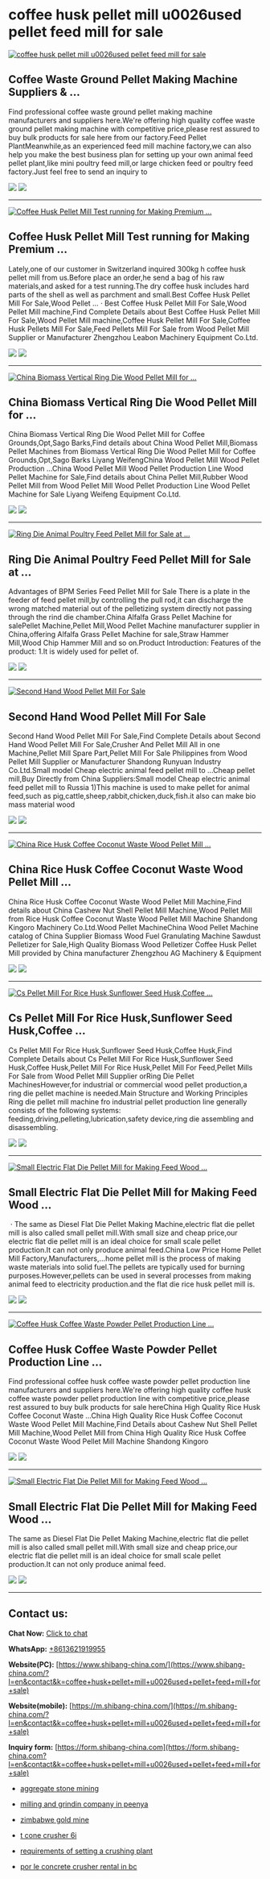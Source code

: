 # coffee husk pellet mill u0026used pellet feed mill for sale

<a href="https://swt.shibang-china.com/?l=en&img&k=coffee+husk+pellet+mill+u0026used+pellet+feed+mill+for+sale" target="_blank">![coffee husk pellet mill u0026used pellet feed mill for sale](http://static.shibang-china.com/all-800x300/729.jpg)</a>

## Coffee Waste Ground Pellet Making Machine Suppliers &amp; …
Find professional coffee waste ground pellet making machine manufacturers and suppliers here.We're offering high quality coffee waste ground pellet making machine with competitive price,please rest assured to buy bulk products for sale here from our factory.Feed Pellet PlantMeanwhile,as an experienced feed mill machine factory,we can also help you make the best business plan for setting up your own animal feed pellet plant,like mini poultry feed mill,or large chicken feed or poultry feed factory.Just feel free to send an inquiry to


<a href="https://whatsapp.shibangsoft.com/WhatsApp.php" target="_blank" title="WhatsApp">![](http://static.shibang-china.com/icon/whatsapp.png)</a> <a href="https://swt.shibang-china.com/?l=en&icon&k=coffee+husk+pellet+mill+u0026used+pellet+feed+mill+for+sale" target="_blank">![](http://static.shibang-china.com/icon/chat-en.png)</a>

---

<a href="https://swt.shibang-china.com/?l=en&img&k=coffee+husk+pellet+mill+u0026used+pellet+feed+mill+for+sale" target="_blank">![Coffee Husk Pellet Mill Test running for Making Premium …](http://static.shibang-china.com/all-800x300/1003.jpg)</a>

## Coffee Husk Pellet Mill Test running for Making Premium …
Lately,one of our customer in Switzerland inquired 300kg h coffee husk pellet mill from us.Before place an order,he send a bag of his raw materials,and asked for a test running.The dry coffee husk includes hard parts of the shell as well as parchment and small.Best Coffee Husk Pellet Mill For Sale,Wood Pellet …&nbsp;&#0183;&#32;Best Coffee Husk Pellet Mill For Sale,Wood Pellet Mill machine,Find Complete Details about Best Coffee Husk Pellet Mill For Sale,Wood Pellet Mill machine,Coffee Husk Pellet Mill For Sale,Coffee Husk Pellets Mill For Sale,Feed Pellets Mill For Sale from Wood Pellet Mill Supplier or Manufacturer Zhengzhou Leabon Machinery Equipment Co.Ltd.


<a href="https://whatsapp.shibangsoft.com/WhatsApp.php" target="_blank" title="WhatsApp">![](http://static.shibang-china.com/icon/whatsapp.png)</a> <a href="https://swt.shibang-china.com/?l=en&icon&k=coffee+husk+pellet+mill+u0026used+pellet+feed+mill+for+sale" target="_blank">![](http://static.shibang-china.com/icon/chat-en.png)</a>

---

<a href="https://swt.shibang-china.com/?l=en&img&k=coffee+husk+pellet+mill+u0026used+pellet+feed+mill+for+sale" target="_blank">![China Biomass Vertical Ring Die Wood Pellet Mill for …](http://static.shibang-china.com/all-800x300/1261.jpg)</a>

## China Biomass Vertical Ring Die Wood Pellet Mill for …
China Biomass Vertical Ring Die Wood Pellet Mill for Coffee Grounds,Opt,Sago Barks,Find details about China Wood Pellet Mill,Biomass Pellet Machines from Biomass Vertical Ring Die Wood Pellet Mill for Coffee Grounds,Opt,Sago Barks Liyang WeifengChina Wood Pellet Mill Wood Pellet Production …China Wood Pellet Mill Wood Pellet Production Line Wood Pellet Machine for Sale,Find details about China Pellet Mill,Rubber Wood Pellet Mill from Wood Pellet Mill Wood Pellet Production Line Wood Pellet Machine for Sale Liyang Weifeng Equipment Co.Ltd.


<a href="https://whatsapp.shibangsoft.com/WhatsApp.php" target="_blank" title="WhatsApp">![](http://static.shibang-china.com/icon/whatsapp.png)</a> <a href="https://swt.shibang-china.com/?l=en&icon&k=coffee+husk+pellet+mill+u0026used+pellet+feed+mill+for+sale" target="_blank">![](http://static.shibang-china.com/icon/chat-en.png)</a>

---

<a href="https://swt.shibang-china.com/?l=en&img&k=coffee+husk+pellet+mill+u0026used+pellet+feed+mill+for+sale" target="_blank">![Ring Die Animal Poultry Feed Pellet Mill for Sale at …](http://static.shibang-china.com/all-800x300/1227.jpg)</a>

## Ring Die Animal Poultry Feed Pellet Mill for Sale at …
Advantages of BPM Series Feed Pellet Mill for Sale There is a plate in the feeder of feed pellet mill,by controlling the pull rod,it can discharge the wrong matched material out of the pelletizing system directly not passing through the rind die chamber.China Alfalfa Grass Pellet Machine for salePellet Machine,Pellet Mill,Wood Pellet Machine manufacturer supplier in China,offering Alfalfa Grass Pellet Machine for sale,Straw Hammer Mill,Wood Chip Hammer Mill and so on.Product Introduction: Features of the product: 1.It is widely used for pellet of.


<a href="https://whatsapp.shibangsoft.com/WhatsApp.php" target="_blank" title="WhatsApp">![](http://static.shibang-china.com/icon/whatsapp.png)</a> <a href="https://swt.shibang-china.com/?l=en&icon&k=coffee+husk+pellet+mill+u0026used+pellet+feed+mill+for+sale" target="_blank">![](http://static.shibang-china.com/icon/chat-en.png)</a>

---

<a href="https://swt.shibang-china.com/?l=en&img&k=coffee+husk+pellet+mill+u0026used+pellet+feed+mill+for+sale" target="_blank">![Second Hand Wood Pellet Mill For Sale](http://static.shibang-china.com/all-800x300/647.jpg)</a>

## Second Hand Wood Pellet Mill For Sale
Second Hand Wood Pellet Mill For Sale,Find Complete Details about Second Hand Wood Pellet Mill For Sale,Crusher And Pellet Mill All in one Machine,Pellet Mill Spare Part,Pellet Mill For Sale Philippines from Wood Pellet Mill Supplier or Manufacturer Shandong Runyuan Industry Co.Ltd.Small model Cheap electric animal feed pellet mill to …Cheap pellet mill,Buy Directly from China Suppliers:Small model Cheap electric animal feed pellet mill to Russia 1)This machine is used to make pellet for animal feed,such as pig,cattle,sheep,rabbit,chicken,duck,fish.it also can make bio mass material wood


<a href="https://whatsapp.shibangsoft.com/WhatsApp.php" target="_blank" title="WhatsApp">![](http://static.shibang-china.com/icon/whatsapp.png)</a> <a href="https://swt.shibang-china.com/?l=en&icon&k=coffee+husk+pellet+mill+u0026used+pellet+feed+mill+for+sale" target="_blank">![](http://static.shibang-china.com/icon/chat-en.png)</a>

---

<a href="https://swt.shibang-china.com/?l=en&img&k=coffee+husk+pellet+mill+u0026used+pellet+feed+mill+for+sale" target="_blank">![China Rice Husk Coffee Coconut Waste Wood Pellet Mill …](http://static.shibang-china.com/all-800x300/715.jpg)</a>

## China Rice Husk Coffee Coconut Waste Wood Pellet Mill …
China Rice Husk Coffee Coconut Waste Wood Pellet Mill Machine,Find details about China Cashew Nut Shell Pellet Mill Machine,Wood Pellet Mill from Rice Husk Coffee Coconut Waste Wood Pellet Mill Machine Shandong Kingoro Machinery Co.Ltd.Wood Pellet MachineChina Wood Pellet Machine catalog of China Supplier Biomass Wood Fuel Granulating Machine Sawdust Pelletizer for Sale,High Quality Biomass Wood Pelletizer Coffee Husk Pellet Mill provided by China manufacturer Zhengzhou AG Machinery &amp; Equipment


<a href="https://whatsapp.shibangsoft.com/WhatsApp.php" target="_blank" title="WhatsApp">![](http://static.shibang-china.com/icon/whatsapp.png)</a> <a href="https://swt.shibang-china.com/?l=en&icon&k=coffee+husk+pellet+mill+u0026used+pellet+feed+mill+for+sale" target="_blank">![](http://static.shibang-china.com/icon/chat-en.png)</a>

---

<a href="https://swt.shibang-china.com/?l=en&img&k=coffee+husk+pellet+mill+u0026used+pellet+feed+mill+for+sale" target="_blank">![Cs Pellet Mill For Rice Husk,Sunflower Seed Husk,Coffee …](http://static.shibang-china.com/all-800x300/775.jpg)</a>

## Cs Pellet Mill For Rice Husk,Sunflower Seed Husk,Coffee …
Cs Pellet Mill For Rice Husk,Sunflower Seed Husk,Coffee Husk,Find Complete Details about Cs Pellet Mill For Rice Husk,Sunflower Seed Husk,Coffee Husk,Pellet Mill For Rice Husk,Pellet Mill For Feed,Pellet Mills For Sale from Wood Pellet Mill Supplier orRing Die Pellet MachinesHowever,for industrial or commercial wood pellet production,a ring die pellet machine is needed.Main Structure and Working Principles Ring die pellet mill machine fro industrial pellet production line generally consists of the following systems: feeding,driving,pelleting,lubrication,safety device,ring die assembling and disassembling.


<a href="https://whatsapp.shibangsoft.com/WhatsApp.php" target="_blank" title="WhatsApp">![](http://static.shibang-china.com/icon/whatsapp.png)</a> <a href="https://swt.shibang-china.com/?l=en&icon&k=coffee+husk+pellet+mill+u0026used+pellet+feed+mill+for+sale" target="_blank">![](http://static.shibang-china.com/icon/chat-en.png)</a>

---

<a href="https://swt.shibang-china.com/?l=en&img&k=coffee+husk+pellet+mill+u0026used+pellet+feed+mill+for+sale" target="_blank">![Small Electric Flat Die Pellet Mill for Making Feed Wood …](http://static.shibang-china.com/all-800x300/1443.jpg)</a>

## Small Electric Flat Die Pellet Mill for Making Feed Wood …
&nbsp;&#0183;&#32;The same as Diesel Flat Die Pellet Making Machine,electric flat die pellet mill is also called small pellet mill.With small size and cheap price,our electric flat die pellet mill is an ideal choice for small scale pellet production.It can not only produce animal feed.China Low Price Home Pellet Mill Factory,Manufacturers,…home pellet mill is the process of making waste materials into solid fuel.The pellets are typically used for burning purposes.However,pellets can be used in several processes from making animal feed to electricity production.and the flat die rice husk pellet mill is.


<a href="https://whatsapp.shibangsoft.com/WhatsApp.php" target="_blank" title="WhatsApp">![](http://static.shibang-china.com/icon/whatsapp.png)</a> <a href="https://swt.shibang-china.com/?l=en&icon&k=coffee+husk+pellet+mill+u0026used+pellet+feed+mill+for+sale" target="_blank">![](http://static.shibang-china.com/icon/chat-en.png)</a>

---

<a href="https://swt.shibang-china.com/?l=en&img&k=coffee+husk+pellet+mill+u0026used+pellet+feed+mill+for+sale" target="_blank">![Coffee Husk Coffee Waste Powder Pellet Production Line …](http://static.shibang-china.com/all-800x300/146.jpg)</a>

## Coffee Husk Coffee Waste Powder Pellet Production Line …
Find professional coffee husk coffee waste powder pellet production line manufacturers and suppliers here.We're offering high quality coffee husk coffee waste powder pellet production line with competitive price,please rest assured to buy bulk products for sale hereChina High Quality Rice Husk Coffee Coconut Waste …China High Quality Rice Husk Coffee Coconut Waste Wood Pellet Mill Machine,Find Details about Cashew Nut Shell Pellet Mill Machine,Wood Pellet Mill from China High Quality Rice Husk Coffee Coconut Waste Wood Pellet Mill Machine Shandong Kingoro


<a href="https://whatsapp.shibangsoft.com/WhatsApp.php" target="_blank" title="WhatsApp">![](http://static.shibang-china.com/icon/whatsapp.png)</a> <a href="https://swt.shibang-china.com/?l=en&icon&k=coffee+husk+pellet+mill+u0026used+pellet+feed+mill+for+sale" target="_blank">![](http://static.shibang-china.com/icon/chat-en.png)</a>

---

<a href="https://swt.shibang-china.com/?l=en&img&k=coffee+husk+pellet+mill+u0026used+pellet+feed+mill+for+sale" target="_blank">![Small Electric Flat Die Pellet Mill for Making Feed Wood …](http://static.shibang-china.com/all-800x300/1105.jpg)</a>

## Small Electric Flat Die Pellet Mill for Making Feed Wood …
The same as Diesel Flat Die Pellet Making Machine,electric flat die pellet mill is also called small pellet mill.With small size and cheap price,our electric flat die pellet mill is an ideal choice for small scale pellet production.It can not only produce animal feed.

<a href="https://whatsapp.shibangsoft.com/WhatsApp.php" target="_blank" title="WhatsApp">![](http://static.shibang-china.com/icon/whatsapp.png)</a> <a href="https://swt.shibang-china.com/?l=en&icon&k=coffee+husk+pellet+mill+u0026used+pellet+feed+mill+for+sale" target="_blank">![](http://static.shibang-china.com/icon/chat-en.png)</a>

---
## Contact us:

**Chat Now:** [Click to chat](https://swt.shibang-china.com?l=en&contact&k=coffee+husk+pellet+mill+u0026used+pellet+feed+mill+for+sale)

**WhatsApp:**  [+8613621919955](https://whatsapp.shibangsoft.com/WhatsApp.php)

**Website(PC):** [https://www.shibang-china.com/](https://www.shibang-china.com/?l=en&contact&k=coffee+husk+pellet+mill+u0026used+pellet+feed+mill+for+sale)

**Website(mobile):** [https://m.shibang-china.com/](https://m.shibang-china.com/?l=en&contact&k=coffee+husk+pellet+mill+u0026used+pellet+feed+mill+for+sale)

**Inquiry form:** [https://form.shibang-china.com](https://form.shibang-china.com?l=en&contact&k=coffee+husk+pellet+mill+u0026used+pellet+feed+mill+for+sale)

* [aggregate stone mining](../131/aggregate%20stone%20mining.md)

* [milling and grindin company in peenya](../127/milling%20and%20grindin%20company%20in%20peenya.md)

* [zimbabwe gold mine](../127/zimbabwe%20gold%20mine.md)

* [t cone crusher 6i](../136/t%20cone%20crusher%206i.md)

* [requirements of setting a crushing plant](../128/requirements%20of%20setting%20a%20crushing%20plant.md)

* [por le concrete crusher rental in bc](../129/por%20le%20concrete%20crusher%20rental%20in%20bc.md)